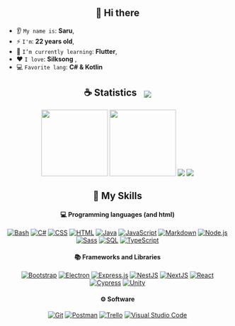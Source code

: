 <h2 align="center">👋 Hi there</h2>

* 👂 `My name is`: **Saru**,
* ⚡ `I'm`: **22 years old**,
* 🌱 `I’m currently learning`: **Flutter**,
* ❤️ `I love`: **Silksong**  ,
* 💻 `Favorite lang`: **C# & Kotlin**  

<h2 align="center" style="display:flex;gap:1rem;width:100%;align-items:center;justify-content:center;">
  <span>☕ Statistics</span>
  <img src="https://komarev.com/ghpvc/?username=sarudev&color=blueviolet"/>
</h2>

<div align="center">
  <img height="150px" width="auto" src ="https://github-readme-stats.vercel.app/api/top-langs/?username=sarudev&layout=compact&theme=dracula&css,php,html&hide_border=true">
  <img height="150px" width="auto" src ="https://github-readme-stats.vercel.app/api?username=sarudev&show_icons=true&count_private=true&theme=dracula&hide_border=true&hide=issues,contribs">
  <img src ="https://github-readme-streak-stats.herokuapp.com?user=sarudev&theme=dracula&hide_border=true">
  <img src="https://github-profile-trophy.vercel.app/?username=sarudev&theme=tokyonight"/>
</div>

<h2 align="center">🌱 My Skills</h2>

<h4 align="center">💻 Programming languages (and html)</h4>

<p align="center">
  <a href="https://github.com/search?q=user%3Asarudev1+language%3Abash"><img alt="Bash" src="https://img.shields.io/badge/Bash-121011.svg?logo=gnu-bash&logoColor=white"></a>
  <a href="https://github.com/search?q=user%3Asarudev1+language%3Acsharp"><img alt="C#" src="https://custom-icon-badges.demolab.com/badge/C%23-68217A.svg?logo=cs2&logoColor=white"></a>
  <a href="https://github.com/search?q=user%3Asarudev1+language%3Acss"><img alt="CSS" src="https://img.shields.io/badge/CSS-1572B6.svg?logo=css3&logoColor=white"></a>
  <a href="https://github.com/search?q=user%3Asarudev1+language%3Ahtml"><img alt="HTML" src="https://img.shields.io/badge/HTML-E34F26.svg?logo=html5&logoColor=white"></a>
  <a href="https://github.com/search?q=user%3Asarudev1+language%3Ajava"><img alt="Java" src="https://custom-icon-badges.demolab.com/badge/Java-007396.svg?logo=java&logoColor=white"></a>
  <a href="https://github.com/search?q=user%3Asarudev1+language%3Ajavascript"><img alt="JavaScript" src="https://img.shields.io/badge/JavaScript-F7DF1E.svg?logo=javascript&logoColor=black"></a>
  <a href="https://github.com/search?q=user%3Asarudev1+language%3Amarkdown"><img alt="Markdown" src="https://img.shields.io/badge/Markdown-000000.svg?logo=markdown&logoColor=white"></a>
  <a href="https://github.com/search?q=user%3Asarudev1+language%3Ajavascript"><img alt="Node.js" src="https://img.shields.io/badge/Node.js-43853D.svg?logo=node.js&logoColor=white"></a>
  <a href="https://github.com/search?q=user%3Asarudev1+language%3Asass"><img alt="Sass" src="https://img.shields.io/badge/Sass-CC6699.svg?logo=sass&logoColor=white"></a>
  <a href="https://github.com/search?q=user%3Asarudev1+language%3Asql"><img alt="SQL" src="https://custom-icon-badges.demolab.com/badge/SQL-025E8C.svg?logo=database&logoColor=white"></a>
  <a href="https://github.com/search?q=user%3Asarudev1+language%3AtypeScript"><img alt="TypeScript" src="https://img.shields.io/badge/TypeScript-007ACC.svg?logo=typescript&logoColor=white"></a>
</p>

<h4 align="center">📚 Frameworks and Libraries</h4>

<p align="center">
  <a href="#"><img alt="Bootstrap" src="https://img.shields.io/badge/Bootstrap-7952B3.svg?logo=bootstrap&logoColor=white"></a>
  <a href="#"><img alt="Electron" src="https://img.shields.io/badge/Electron-20232e.svg?logo=electron&logoColor=white"></a>
  <a href="#"><img alt="Express.js" src="https://img.shields.io/badge/Express-404d59.svg?logo=express&logoColor=white"></a>
  <a href="#"><img alt="NestJS" src="https://img.shields.io/badge/NestJS-E0234E.svg?logo=nestjs&logoColor=white"></a>
  <a href="#"><img alt="NextJS" src="https://img.shields.io/badge/NextJS-000000.svg?logo=nextdotjs&logoColor=white"></a>
  <a href="#"><img alt="React" src="https://img.shields.io/badge/React-61DAFB.svg?logo=react&logoColor=black"></a>
  <a href="#"><img alt="Cypress" src="https://img.shields.io/badge/Cypress-1572B6.svg?logo=cypress&logoColor=black"></a>
  <a href="#"><img alt="Unity" src="https://img.shields.io/badge/Unity-000000.svg?logo=unity&logoColor=white"></a>
</p>

<h4 align="center">⚙ Software</h4>

<p align="center">
  <a href="#"><img alt="Git" src="https://img.shields.io/badge/Git-F05033.svg?logo=git&logoColor=white"></a>
  <a href="#"><img alt="Postman" src="https://img.shields.io/badge/Postman-4000BF.svg?logo=postman&logoColor=white"></a>
  <a href="#"><img alt="Trello" src="https://img.shields.io/badge/Trello-0052CC.svg?logo=trello&logoColor=white"></a>
  <a href="#"><img alt="Visual Studio Code" src="https://img.shields.io/badge/Visual%20Studio%20Code-0078d7.svg?logo=visual-studio-code&logoColor=white"></a>
</p>





